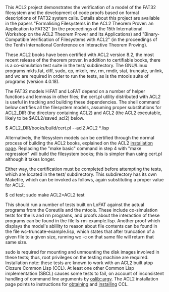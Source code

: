 This ACL2 project demonstrates the verification of a model of the
FAT32 filesystem and the development of code proofs based on formal
descriptions of FAT32 system calls. Details about this project are
available in the papers "Formalising Filesystems in the ACL2 Theorem
Prover: an Application to FAT32" (in the proceedings of the 15th
International Workshop on the ACL2 Theorem Prover and Its
Applications) and "Binary-Compatible Verification of Filesystems with
ACL2" (in the proceedings of the Tenth International Conference on
Interactive Theorem Proving).

These ACL2 books have been certified with ACL2 version 8.2, the most
recent release of the theorem prover. In addition to certifiable
books, there is a co-simulation test suite in the test/
subdirectory. The GNU/Linux programs mkfs.fat, diff, sudo, cp, mkdir,
mv, rm, rmdir, stat, truncate, unlink, and wc are required in order to
run the tests, as is the mtools suite of programs (version 4.0.18).

The FAT32 models HiFAT and LoFAT depend on a number of helper
functions and lemmas in other files; the cert.pl utility distributed
with ACL2 is useful in tracking and building these dependencies. The
shell command below certifies all the filesystem models, assuming
proper substitutions for ACL2_DIR (the directory containing ACL2) and
ACL2 (the ACL2 executable, likely to be $ACL2/saved_acl2) below.

$ ACL2_DIR/books/build/cert.pl --acl2 ACL2 *.lisp

Alternatively, the filesystem models can be certified through the
normal process of building the ACL2 books, explained on the ACL2
[installation
page](http://www.cs.utexas.edu/users/moore/acl2/v8-2/HTML/installation/installation.html). Replacing
the "make basic" command in step 4 with "make regression" will
build the filesystem books; this is simpler than using cert.pl
although it takes longer.

Either way, the certification must be completed before attempting the
tests, which are located in the test/ subdirectory. This subdirectory
has its own Makefile, which can be invoked as follows, again
substituting a proper value for ACL2.

$ cd test; sudo make ACL2=ACL2 test

This should run a number of tests built on LoFAT against the actual
programs from the Coreutils and the mtools. These include
co-simulation tests for the ls and rm programs, and proofs about the
interaction of these programs can be found in the file
ls-rm-example.lisp. Another proof which displays the model's ablility
to reason about file contents can be found in the file
wc-truncate-example.lisp, which states that after truncation of a
given file to a given size, running wc -c on that same file will
return that same size.

sudo is required for mounting and unmounting the disk images involved
in these tests; thus, root privileges on the testing machine are
required. Installation note: these tests are known to work with an ACL2 built atop
Clozure Common Lisp (CCL). At least one other Common Lisp
implementation (SBCL) causes some tests to fail, on account of
inconsistent handling of command line arguments by
[oslib::argv](http://www.cs.utexas.edu/users/moore/acl2/manuals/current/manual/?topic=OSLIB____ARGV). The
ACL2 installation page points to instructions for
[obtaining](http://www.cs.utexas.edu/users/moore/acl2/v8-1/HTML/installation/requirements.html#Obtaining-CCL)
and
[installing](http://www.cs.utexas.edu/users/moore/acl2/v8-1/HTML/installation/ccl.html)
CCL.
